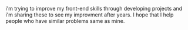 i'm trying to improve my front-end skills through developing projects and i'm sharing these to see my improvment after years. I hope that I help people who have similar problems same as mine.  

